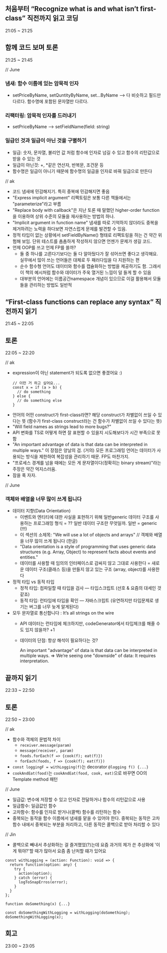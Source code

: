 ## 처음부터 “Recognize what is and what isn’t first-class” 직전까지 읽고 코딩

21:05 ~ 21:25

## 함께 코드 보며 토론

21:25 ~ 21:45

// June
### 냄새: 함수 이름에 있는 암묵적 인자
- setPriceByName, setQuntityByName, set…ByName —> 다 비슷하고 필드만 다르다. 함수명에 포함된 문자열만 다르다.

### 리팩터링: 암묵적 인자를 드러내기
- setPriceByName —> setFieldName(field: string)

### 일급인 것과 일급이 아닌 것을 구별하기
- 일급: 숫자, 문자열, 불리언 값 처럼 함수에 인자로 넘길 수 있고 함수의 리턴값으로 받을 수 있는 것
- 일급이 아닌것: +, *같은 연산자, 반복문, 조건문 등
- 함수명은 일급이 아니기 때문에 함수명의 일급을 인자로 바꿔 일급으로 만든다

// ak
- 코드 냄새에 민감해지기. 특히 중복에 민감해지면 좋음
- "Express implicit argument" 리팩토링은 보통 다른 책들에서는 "parameterize"라고 부름
- "Replace body with callback"은 지난 토론 때 말했던 higher-order function을 이용하여 상위 수준의 모듈을 재사용하는 방법의 하나.
- "Implicit argument in function name" 냄새를 따로 기억하지 않더라도 중복을 제거하려는 노력을 하다보면 자연스럽게 문제를 발견할 수 있음.
- 정적 타입이 없는 상황에서 setFieldByName() 형태로 리팩토링을 하는 건 약간 위험해 보임. 단위 테스트를 촘촘하게 작성하지 않으면 언젠가 문제가 생길 코드.
- 언제 OOP를 쓰고 언제 FP를 쓸까?
  - 둘 중 하나를 고른다기보다는 둘 다 알아뒀다가 잘 섞어쓰면 좋다고 생각해요. 실무에서 많이 쓰는 언어들은 대체로 두 패러다임을 다 지원하는 편
  - 순수 함수형 언어도 데이터와 함수를 캡슐화하는 방법을 제공하기도 함. 그래서 이 책의 예시처럼 함수와 데이터가 주욱 열거된 느낌이 덜 들게 할 수 있음
  - 대부분의 언어에는 이름공간namespace 개념이 있으므로 이걸 활용해서 모듈들을 관리하는 방법도 일반적

## “First-class functions can replace any syntax” 직전까지 읽기

21:45 ~ 22:05

## 토론

22:05 ~ 22:20

// ak
- expression이 아닌 statement가 되도록 없으면 좋겠어요 :)
  ```
  // 이런 거 하고 싶어요...  
  const x = if (a > b) {
    // do something
  } else {
    // do something else
  }
  ```
- 언어의 어떤 construct가 first-class라면? 해당 construct가 차별없이 쓰일 수 있다는 뜻
  (함수가 first-class construct라는 건 함수가 차별없이 쓰일 수 있다는 뜻)
- "Will field names as strings lead to more bugs?"
- API 변화를 TS로 어떻게 하면 잘 표현할 수 있을지 시도해보다가 시간 부족으로 못함
- "An important advantage of data is that data can be interpreted in multiple ways." 이 장점은 양날의 검. (거의) 모든 프로그래밍 언어는 데이터가 사용되는 방식을 제한하여 복잡성을 관리하기 때문. FP도 마찬가지.
- "프로세스 경계를 넘을 때에는 모든 게 문자열이다(정확히는 binary stream)"라는 주장은 약간 억지스러움.
- 잠을 푹 자자. 

// June
### 객체와 배열을 너무 많이 쓰게 됩니다
- 데이터 지향(Data Orientation)
    - 이벤트와 엔티티에 대한 사실을 표현하기 위해 일반generic 데이터 구조를 사용하는 프로그래밍 형식 = ?? 일반 데이터 구조란 무엇일까. 일반 = generic (!!!)
    - 이 섹션의 소제목: "We will use a lot of objects and arrays" // 객체와 배열을 너무 많이 쓰게 됩니다 (한글)
    - "Data orientation is a style of programming that uses generic data structures (e.g. Array, Object) to represent facts about events and entities."
    - 데이터를 사용할 때 임의의 인터페이스로 감싸지 않고 그대로 사용한다 = 새로운 데이터 구조(클래스 등)을 만들지 않고 있는 구조 (array, object)를 사용한다
- 정적 타입 vs 동적 타입
    - 정적 타입: 컴파일할 때 타입을 검사 — 타입스크립트 (선호 & 요즘의 대세인 것 같죠)
    - 동적 타입: 런타임에 타입을 확인 — 자바스크립트 (유연하지만 타입문제로 생기는 버그를 너무 늦게 알게된다)
- 모두 문자열로 통신합니다 : It’s all strings on the wire
    - API 데이터는 런타임에 체크하지만, codeGenerator에서 타입체크를 해줄 수도 있지 않을까? +1
    - 데이터의 단점: 항상 해석이 필요하다는 것?
      
      An important "advantage" of data is that data can be interpreted in multiple ways. =>
      We’re seeing one "downside" of data: It requires interpretation.

## 끝까지 읽기

22:33 ~ 22:50

## 토론

22:50 ~ 23:00

// ak
- 함수와 객체의 문법적 차이
  - `receiver.message(param)`
  - `message(receiver, param)`
  - `foods.forEach(f => {cook(f); eat(f)})`
  - `forEach(foods, f => {cook(f); eat(f)})`
- `const loggingF = withLogging(f)`는 decorator
  `@logging f() {...}`
- `cookAndEat(food)`는 `cookAndEat(food, cook, eat)`으로 바꾸면 OO의 Template method 패턴

// June
- 일급값: 변수에 저장할 수 있고 인자로 전달하거나 함수의 리턴값으로 사용
- 일급함수: 일급값인 함수
- 고차함수: 함수를 인자로 받거나(콜백) 함수를 리턴하는 함수
- 중복되는 동작을 함수 이름에서 냄새를 맡을 수 있어야 한다. 중복되는 동작은 고차함수 내에서 중복되는 부분을 처리하고, 다른 동작은 콜백으로 받아 처리할 수 있다

// Jin
- 콜백으로 빼내서 추상화하는 걸 즐겨했었(?)는데 요즘 과거의 제가 쓴 추상화에 '이게 뭐야?'할 때가 많아서 요즘 좀 난처할 떄가 있어요
```
const withLogging = (action: Function): void => {
  return function(option: any) {
    try {
      action(option);
    } catch (error) {
      logToSnapErros(error);
    }
  }
};

function doSomething(x) {...}

const doSomethingWithLogging = withLogging(doSomething);
doSomethingWithLogging(x);
```

## 회고

23:00 ~ 23:05
